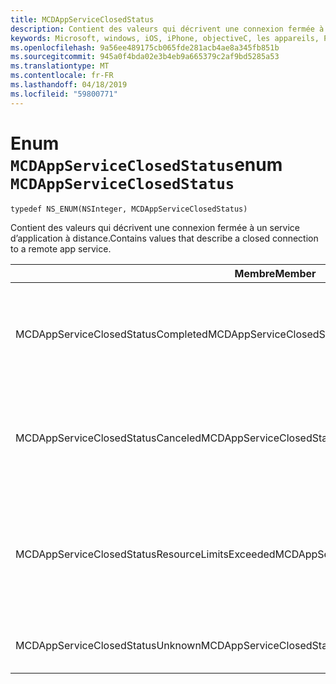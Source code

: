 ```yaml
---
title: MCDAppServiceClosedStatus
description: Contient des valeurs qui décrivent une connexion fermée à un service d’application à distance.
keywords: Microsoft, windows, iOS, iPhone, objectiveC, les appareils, Project Rome connectés
ms.openlocfilehash: 9a56ee489175cb065fde281acb4ae8a345fb851b
ms.sourcegitcommit: 945a0f4bda02e3b4eb9a665379c2af9bd5285a53
ms.translationtype: MT
ms.contentlocale: fr-FR
ms.lasthandoff: 04/18/2019
ms.locfileid: "59800771"
---
```

# <a name="enum-mcdappserviceclosedstatus"></a><span data-ttu-id="57c11-104">Enum `MCDAppServiceClosedStatus`</span><span class="sxs-lookup"><span data-stu-id="57c11-104">enum `MCDAppServiceClosedStatus`</span></span>

```
typedef NS_ENUM(NSInteger, MCDAppServiceClosedStatus)
```

<span data-ttu-id="57c11-105">Contient des valeurs qui décrivent une connexion fermée à un service d’application à distance.</span><span class="sxs-lookup"><span data-stu-id="57c11-105">Contains values that describe a closed connection to a remote app service.</span></span>

|<span data-ttu-id="57c11-106">Membre</span><span class="sxs-lookup"><span data-stu-id="57c11-106">Member</span></span>   |<span data-ttu-id="57c11-107">Value</span><span class="sxs-lookup"><span data-stu-id="57c11-107">Value</span></span>   |<span data-ttu-id="57c11-108">Description</span><span class="sxs-lookup"><span data-stu-id="57c11-108">Description</span></span>   |
|--------|-------|-------------|
|<span data-ttu-id="57c11-109">MCDAppServiceClosedStatusCompleted</span><span class="sxs-lookup"><span data-stu-id="57c11-109">MCDAppServiceClosedStatusCompleted</span></span> |<span data-ttu-id="57c11-110">0</span><span class="sxs-lookup"><span data-stu-id="57c11-110">0</span></span>| <span data-ttu-id="57c11-111">Le point de terminaison pour le service d’application a été fermée correctement.</span><span class="sxs-lookup"><span data-stu-id="57c11-111">The endpoint for the app service closed gracefully.</span></span>|
|<span data-ttu-id="57c11-112">MCDAppServiceClosedStatusCanceled</span><span class="sxs-lookup"><span data-stu-id="57c11-112">MCDAppServiceClosedStatusCanceled</span></span> |<span data-ttu-id="57c11-113">1</span><span class="sxs-lookup"><span data-stu-id="57c11-113">1</span></span>| <span data-ttu-id="57c11-114">Le point de terminaison pour le service d’application a été fermée par le client ou le système.</span><span class="sxs-lookup"><span data-stu-id="57c11-114">The endpoint for the app service was closed by the client or the system.</span></span>|
|<span data-ttu-id="57c11-115">MCDAppServiceClosedStatusResourceLimitsExceeded</span><span class="sxs-lookup"><span data-stu-id="57c11-115">MCDAppServiceClosedStatusResourceLimitsExceeded</span></span> |<span data-ttu-id="57c11-116">2</span><span class="sxs-lookup"><span data-stu-id="57c11-116">2</span></span>| <span data-ttu-id="57c11-117">Le point de terminaison pour le service d’application a été fermée, car le point de terminaison a manqué de ressources.</span><span class="sxs-lookup"><span data-stu-id="57c11-117">The endpoint for the app service was closed because the endpoint ran out of resources.</span></span>|
|<span data-ttu-id="57c11-118">MCDAppServiceClosedStatusUnknown</span><span class="sxs-lookup"><span data-stu-id="57c11-118">MCDAppServiceClosedStatusUnknown</span></span> |<span data-ttu-id="57c11-119">3</span><span class="sxs-lookup"><span data-stu-id="57c11-119">3</span></span>| <span data-ttu-id="57c11-120">Une erreur inconnue s’est produite.</span><span class="sxs-lookup"><span data-stu-id="57c11-120">An unknown error occurred.</span></span>|